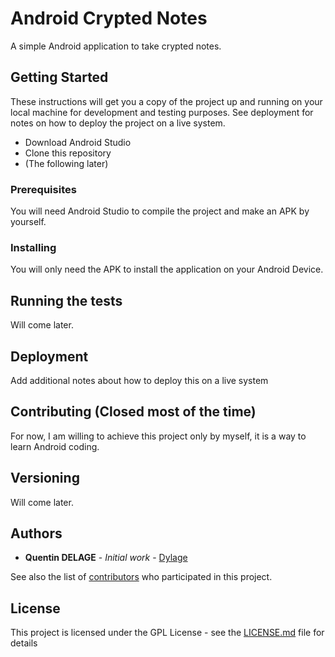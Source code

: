 # Android Crypted Notes

A simple Android application to take crypted notes.

## Getting Started

These instructions will get you a copy of the project up and running on your local machine for development and testing purposes. See deployment for notes on how to deploy the project on a live system.

- Download Android Studio
- Clone this repository
- (The following later)


### Prerequisites

You will need Android Studio to compile the project and make an APK by yourself.

### Installing

You will only need the APK to install the application on your Android Device.

## Running the tests

Will come later.

## Deployment

Add additional notes about how to deploy this on a live system

## Contributing (Closed most of the time)

For now, I am willing to achieve this project only by myself, it is a way to learn Android coding.

## Versioning

Will come later.

## Authors

* **Quentin DELAGE** - *Initial work* - [Dylage](https://github.com/Dylage)

See also the list of [contributors](https://github.com/your/project/contributors) who participated in this project.

## License

This project is licensed under the GPL License - see the [LICENSE.md](LICENSE) file for details
